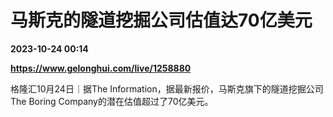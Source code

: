 # 马斯克的隧道挖掘公司估值达70亿美元

**2023-10-24 00:14**

**https://www.gelonghui.com/live/1258880**

格隆汇10月24日｜据The Information，据最新报价，马斯克旗下的隧道挖掘公司The Boring Company的潜在估值超过了70亿美元。